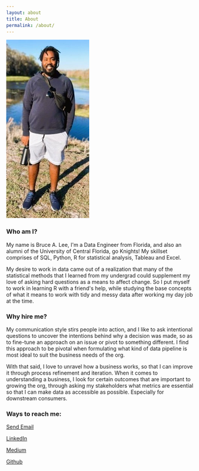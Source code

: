 ```yaml
---
layout: about
title: About 
permalink: /about/
---
```


![Me!](/assets/images/my_picture2.jpg "Me")


### Who am I? 

My name is Bruce A. Lee, I'm a Data Engineer from Florida, and also an alumni of the University of Central Florida, go Knights! My skillset comprises of SQL, Python, R for statistical analysis, Tableau and Excel.

My desire to work in data came out of a realization that many of the statistical methods that I learned from my undergrad could supplement my love of asking hard questions as a means to affect change. So I put myself to work in learning R with a friend's help, while studying the base concepts of what it means to work with tidy and messy data after working my day job at the time. 

### Why hire me?

My communication style stirs people into action, and I like to ask intentional questions to uncover the intentions behind why a decision was made, so as to fine-tune an approach on an issue or pivot to something different. I find this approach to be pivotal when formulating what kind of data pipeline is most ideal to suit the business needs of the org. 

With that said, I love to unravel how a business works, so that I can improve it through process refinement and iteration. When it comes to understanding a business, I look for certain outcomes that are important to growing the org, through asking my stakeholders what metrics are essential so that I can make data as accessible as possible. Especially for downstream consumers. 


### Ways to reach me: 

<a href="mailto:brucelee352@gmail.com">Send Email</a>

[LinkedIn](https://www.linkedin.com/in/brucealee/) 

[Medium](https://medium.com/@mrbrucelee) 

[Github](https://github.com/Brucelee352)


